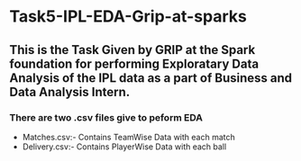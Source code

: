 # Task5-IPL-EDA-Grip-at-sparks
## This is the Task Given by GRIP at the Spark foundation for performing Exploratary Data Analysis of the IPL data as a part of Business and Data Analysis Intern.
### There are two .csv files give to peform EDA
- Matches.csv:- Contains TeamWise Data with each match
- Delivery.csv:- Contains PlayerWise Data with each ball
